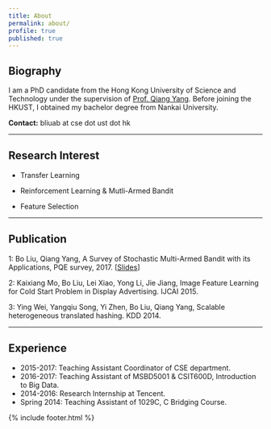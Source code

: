 ```yaml
---
title: About
permalink: about/
profile: true
published: true
---
```


## Biography

I am a PhD candidate from the Hong Kong University of Science and Technology under the supervision of [Prof. Qiang Yang](http://www.cse.ust.hk/~qyang/). Before joining the HKUST, I obtained my bachelor degree from Nankai University.

**Contact:** bliuab at cse dot ust dot hk

---
## Research Interest

- Transfer Learning

- Reinforcement Learning & Mutli-Armed Bandit

- Feature Selection

---
## Publication

1: Bo Liu, Qiang Yang, A Survey of Stochastic Multi-Armed Bandit with its Applications, PQE survey, 2017. [[Slides](http://www.cse.ust.hk/~bliuab/files/PQE_BoLiu_MAB_print2.pdf)]

2: Kaixiang Mo, Bo Liu, Lei Xiao, Yong Li, Jie Jiang, Image Feature Learning for Cold Start Problem in Display Advertising. IJCAI 2015.

3: Ying Wei, Yangqiu Song, Yi Zhen, Bo Liu, Qiang Yang, Scalable heterogeneous translated hashing. KDD 2014.

---
## Experience

- 2015-2017: Teaching Assistant Coordinator of CSE department.
- 2016-2017: Teaching Assistant of MSBD5001 & CSIT600D, Introduction to Big Data.
- 2014-2016: Research Internship at Tencent.
- Spring 2014: Teaching Assistant of 1029C, C
 Bridging Course.

{% include footer.html %}
